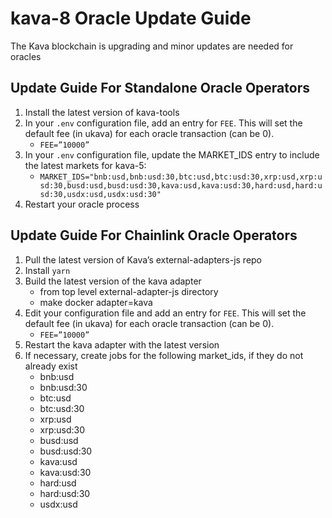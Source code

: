 # kava-8 Oracle Update Guide
The Kava blockchain is upgrading and minor updates are needed for oracles

## Update Guide For Standalone Oracle Operators
1. Install the latest version of kava-tools
2. In your `.env` configuration file, add an entry for `FEE`. This will set the default fee (in ukava) for each oracle transaction (can be 0).
   - `FEE=”10000”`
3. In your `.env` configuration file, update the MARKET_IDS entry to include the latest markets for kava-5:
   - `MARKET_IDS="bnb:usd,bnb:usd:30,btc:usd,btc:usd:30,xrp:usd,xrp:usd:30,busd:usd,busd:usd:30,kava:usd,kava:usd:30,hard:usd,hard:usd:30,usdx:usd,usdx:usd:30"`
4. Restart your oracle process

## Update Guide For Chainlink Oracle Operators
1. Pull the latest version of Kava’s external-adapters-js repo
2. Install `yarn`
3. Build the latest version of the kava adapter
   - from top level external-adapter-js directory
   - make docker adapter=kava
4. Edit your configuration file and add an entry for `FEE`. This will set the default fee (in ukava) for each oracle transaction (can be 0).
   - `FEE=”10000”`
5. Restart the kava adapter with the latest version
6. If necessary, create jobs for the following market_ids, if they do not already exist
   - bnb:usd
   - bnb:usd:30
   - btc:usd
   - btc:usd:30
   - xrp:usd
   - xrp:usd:30
   - busd:usd
   - busd:usd:30
   - kava:usd
   - kava:usd:30
   - hard:usd
   - hard:usd:30
   - usdx:usd

